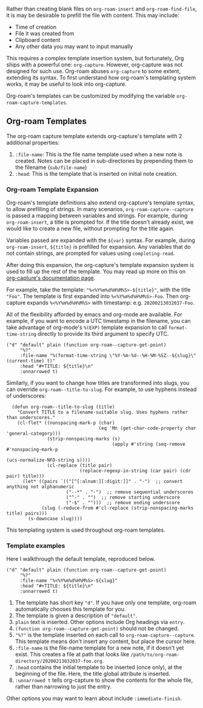 Rather than creating blank files on `org-roam-insert` and
`org-roam-find-file`, it is may be desirable to prefill the file with
content. This may include:

- Time of creation
- File it was created from
- Clipboard content
- Any other data you may want to input manually

This requires a complex template insertion system, but fortunately,
Org ships with a powerful one: `org-capture`. However, org-capture was
not designed for such use. Org-roam abuses `org-capture` to some
extent, extending its syntax. To first understand how org-roam's
templating system works, it may be useful to look into org-capture.

Org-roam's templates can be customized by modifying the variable
`org-roam-capture-templates`.

## Org-roam Templates

The org-roam capture template extends org-capture's template with 2
additional properties:

1. `:file-name`: This is the file name template used when a new note
   is created. Notes can be placed in sub-directories by prepending them to
   the filename (`sub/file-name`)
2. `:head`: This is the template that is inserted on initial note
   creation.

### Org-roam Template Expansion

Org-roam's template definitions also extend org-capture's template
syntax, to allow prefilling of strings. In many scenarios,
`org-roam-capture--capture` is passed a mapping between variables and strings.
For example, during `org-roam-insert`, a title is prompted for. If the
title doesn't already exist, we would like to create a new file,
without prompting for the title again.

Variables passed are expanded with the `${var}` syntax. For example,
during `org-roam-insert`, `${title}` is prefilled for expansion. Any
variables that do not contain strings, are prompted for values using
`completing-read`.

After doing this expansion, the org-capture's template expansion
system is used to fill up the rest of the template. You may read up
more on this on [org-capture's documentation
page](https://orgmode.org/manual/Template-expansion.html#Template-expansion).

For example, take the template: `"%<%Y%m%d%H%M%S>-${title}"`, with the title
`"Foo"`. The template is first expanded into `%<%Y%m%d%H%M%S>-Foo`. Then
org-capture expands `%<%Y%m%d%H%M%S>` with timestamp: e.g.
`20200213032037-Foo`.

All of the flexibility afforded by emacs and org-mode are
available. For example, if you want to encode a UTC timestamp in the
filename, you can take advantage of org-mode's `%(EXP)` template
expansion to call `format-time-string` directly to provide its third
argument to specify UTC.

``` emacs-lisp
("d" "default" plain (function org-roam--capture-get-point)
     "%?"
     :file-name "%(format-time-string \"%Y-%m-%d--%H-%M-%SZ--${slug}\" (current-time) t)"
     :head "#+TITLE: ${title}\n"
     :unnarrowed t)
```

Similarly, if you want to change how titles are transformed into
slugs, you can override `org-roam--title-to-slug`. For example, to use
hyphens instead of underscores:


``` emacs-lisp
  (defun org-roam--title-to-slug (title)
    "Convert TITLE to a filename-suitable slug. Uses hyphens rather than underscores."
    (cl-flet* ((nonspacing-mark-p (char)
                                  (eq 'Mn (get-char-code-property char 'general-category)))
               (strip-nonspacing-marks (s)
                                       (apply #'string (seq-remove #'nonspacing-mark-p
                                                                   (ucs-normalize-NFD-string s))))
               (cl-replace (title pair)
                           (replace-regexp-in-string (car pair) (cdr pair) title)))
      (let* ((pairs `(("[^[:alnum:][:digit:]]" . "-")  ;; convert anything not alphanumeric
                      ("--*" . "-")  ;; remove sequential underscores
                      ("^-" . "")  ;; remove starting underscore
                      ("-$" . "")))  ;; remove ending underscore
             (slug (-reduce-from #'cl-replace (strip-nonspacing-marks title) pairs)))
        (s-downcase slug))))
```

This templating system is used throughout org-roam templates.

### Template examples

Here I walkthrough the default template, reproduced below.

```
("d" "default" plain (function org-roam--capture-get-point)
     "%?"
     :file-name "%<%Y%m%d%H%M%S>-${slug}"
     :head "#+TITLE: ${title}\n"
     :unnarrowed t)
```

1. The template has short key `"d"`. If you have only one template,
   org-roam automatically chooses this template for you.
2. The template is given a description of `"default"`.
3. `plain` text is inserted. Other options include Org headings via
   `entry`.
4. `(function org-roam--capture-get-point)` should not be changed.
5. `"%?"` is the template inserted on each call to `org-roam-capture--capture`.
   This template means don't insert any content, but place the cursor
   here.
6. `:file-name` is the file-name template for a new note, if it
doesn't yet exist. This creates a file at path that looks like
   `/path/to/org-roam-directory/20200213032037-foo.org`.
7. `:head` contains the initial template to be inserted (once only),
   at the beginning of the file. Here, the title global attribute is
   inserted.
8. `:unnarrowed t` tells org-capture to show the contents for the
   whole file, rather than narrowing to just the entry.

Other options you may want to learn about include `:immediate-finish`.
